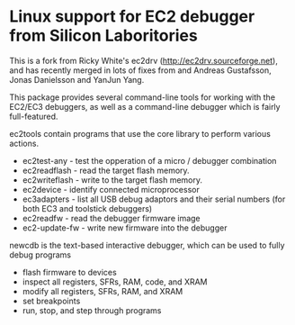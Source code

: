 Linux support for EC2 debugger from Silicon Laboritories
========================================================

This is a fork from Ricky White's ec2drv (http://ec2drv.sourceforge.net), and has recently merged in lots of fixes from and Andreas Gustafsson, Jonas Danielsson and YanJun Yang.

This package provides several command-line tools for working with the EC2/EC3 debuggers, as well as a command-line debugger which is fairly full-featured.

ec2tools contain programs that use the core library to perform various actions.
+ ec2test-any - test the opperation of a micro / debugger combination
+ ec2readflash - read the target flash memory.
+ ec2writeflash - write to the target flash memory.
+ ec2device - identify connected microprocessor
+ ec3adapters - list all USB debug adaptors and their serial numbers (for both EC3 and toolstick debuggers)
+ ec2readfw - read the debugger firmware image
+ ec2-update-fw - write new firmware into the debugger

newcdb is the text-based interactive debugger, which can be used to fully debug programs
+ flash firmware to devices
+ inspect all registers, SFRs, RAM, code, and XRAM
+ modify all registers, SFRs, RAM, and XRAM
+ set breakpoints
+ run, stop, and step through programs
	
